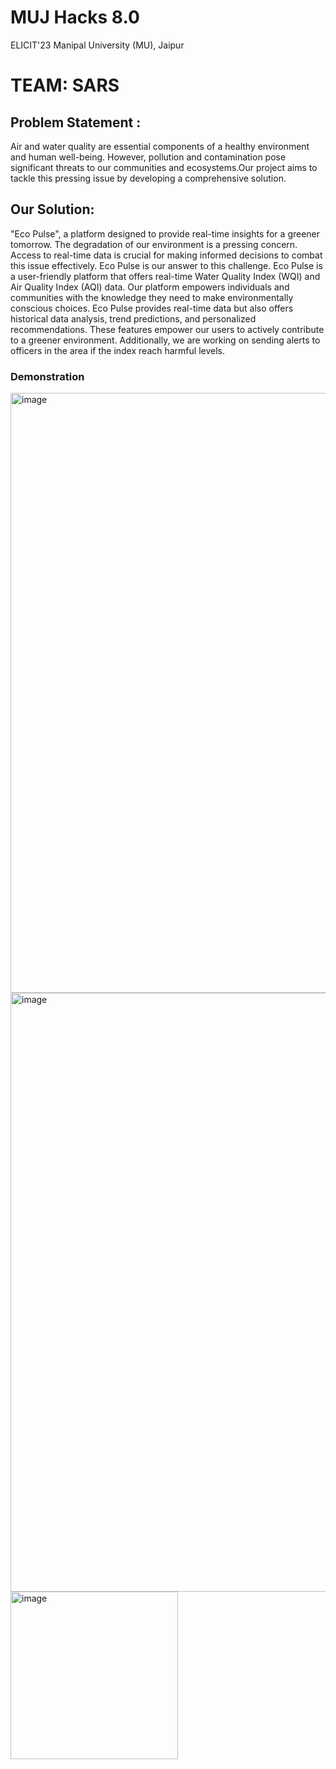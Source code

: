 # MUJ Hacks 8.0
ELICIT'23
Manipal University (MU), Jaipur

# TEAM: SARS
## Problem Statement :
Air and water quality are essential components of a healthy environment and human well-being. However, pollution and contamination pose significant threats to our communities and ecosystems.Our project aims to tackle this pressing issue by developing a comprehensive solution.

## Our Solution: 
"Eco Pulse", a platform designed to provide real-time insights for a greener tomorrow.
The degradation of our environment is a pressing concern. Access to real-time data is crucial for making informed decisions to combat this issue effectively. Eco Pulse is our answer to this challenge. Eco Pulse is a user-friendly platform that offers real-time Water Quality Index (WQI) and Air Quality Index (AQI) data. Our platform empowers individuals and communities with the knowledge they need to make environmentally conscious choices. Eco Pulse provides real-time data but also offers historical data analysis, trend predictions, and personalized recommendations. These features empower our users to actively contribute to a greener environment. Additionally, we are working on sending alerts to officers in the area if the index reach harmful levels. 

### Demonstration
<img width="960" alt="image" src="https://github.com/mssphobic/Team-SARS--MU-HACks-8.0/assets/146623718/ee1c4d0b-467d-458f-a9f9-1297ef778e7d">
<img width="958" alt="image" src="https://github.com/mssphobic/Team-SARS--MU-HACks-8.0/assets/146623718/34114c75-1870-4ba5-8c8c-799f44a76c57">
<img width="268" alt="image" src="https://github.com/mssphobic/Team-SARS--MU-HACks-8.0/assets/146623718/670fe459-9e52-4326-a9c8-b2969170b487">

